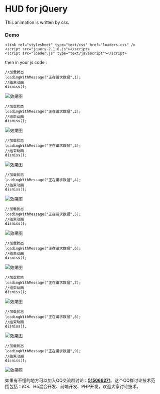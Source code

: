 # HUD for jQuery


This animation is written by css.

### Demo



```
<link rel="stylesheet" type="text/css" href="loaders.css" />
<script src="jquery-2.1.0.js"></script>
<script src="loader.js" type="text/javascript"></script>
```


then in your js code :



```
//加载状态
loadingWithMessage("正在请求数据",1);
//结束动画
dismiss();
```
![效果图](https://raw.githubusercontent.com/FantasticLBP/HUD/master/2017-07-27%2021_28_28.gif "loading animation1")


```
//加载状态
loadingWithMessage("正在请求数据",2);
//结束动画
dismiss();
```
![效果图](https://raw.githubusercontent.com/FantasticLBP/HUD/master/2017-07-27%2021_30_13.gif "loading animation2")


```
//加载状态
loadingWithMessage("正在请求数据",3);
//结束动画
dismiss();
```
![效果图](https://raw.githubusercontent.com/FantasticLBP/HUD/master/2017-07-27%2021_31_50.gif "loading animation3")


```
//加载状态
loadingWithMessage("正在请求数据",4);
//结束动画
dismiss();
```
![效果图](https://raw.githubusercontent.com/FantasticLBP/HUD/master/2017-07-27%2021_33_25.gif "loading animation4")



```
//加载状态
loadingWithMessage("正在请求数据",5);
//结束动画
dismiss();
```
![效果图](https://raw.githubusercontent.com/FantasticLBP/HUD/master/2017-07-27%2021_34_08.gif "loading animation5")


```
//加载状态
loadingWithMessage("正在请求数据",6);
//结束动画
dismiss();
```
![效果图](https://github.com/FantasticLBP/HUD/raw/master/2017-07-27%2021_34_35.gif "loading animation6")



```
//加载状态
loadingWithMessage("正在请求数据",7);
//结束动画
dismiss();
```
![效果图](https://github.com/FantasticLBP/HUD/blob/master/2017-07-27%2021_35_12.gif?raw=true "loading animation7")


```
//加载状态
loadingWithMessage("正在请求数据",8);
//结束动画
dismiss();
```
![效果图](https://github.com/FantasticLBP/HUD/blob/master/2017-07-27%2021_35_40.gif?raw=true "loading animation8")



```
//加载状态
loadingWithMessage("正在请求数据",9);
//结束动画
dismiss();
```
![效果图](https://github.com/FantasticLBP/HUD/blob/master/2017-07-27%2021_36_02.gif?raw=true "loading animation9")


如果有不懂的地方可以加入QQ交流群讨论：<a target="_blank" href="//shang.qq.com/wpa/qunwpa?idkey=c9dc4ab0b2062e0004b3b2ed556da1ce898631742e15780297feb3465ad08eda">**515066271**</a>。这个QQ群讨论技术范围包括：iOS、H5混合开发、前端开发、PHP开发，欢迎大家讨论技术。
